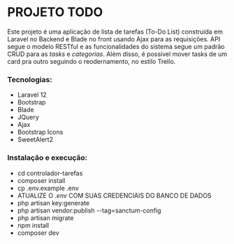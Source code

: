 # PROJETO TODO

<p> 
Este projeto é uma aplicação de lista de tarefas (To-Do List) construída em Laravel no Backend e Blade no front usando Ajax para as requisições. API segue o modelo RESTful e as funcionalidades do sistema segue um padrão CRUD para as <i>tasks</i> e <i>categorias</i>. Além disso, é possivel mover tasks de um card pra outro seguindo o reodernamento, no estilo Trello.
</p>

<h3> Tecnologias: </h3>
<ul>
  <li> Laravel 12 </li>
  <li> Bootstrap </li>
  <li> Blade </li>
  <li> JQuery </li>
  <li> Ajax </li>
  <li> Bootstrap Icons </li>
  <li> SweetAlert2 </li>
</ul>

<h3> Instalação e execução: </h3>
<ul>
  <li> cd controlador-tarefas </li>
  <li> composer install</li>
  <li> cp .env.example .env </li>
  <li> ATUALIZE O  <i>.env</i> COM SUAS CREDENCIAIS DO BANCO DE DADOS </li>
  <li> php artisan key:generate </li>
  <li> php artisan vendor:publish --tag=sanctum-config </li>
  <li> php artisan migrate </li>
  <li> npm install </li>
  <li> composer dev </li>
</ul>

